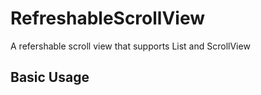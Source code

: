 # RefreshableScrollView

A refershable scroll view that supports List and ScrollView

## Basic Usage

